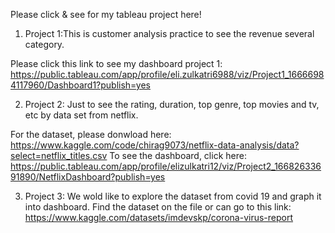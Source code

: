Please click & see for my tableau project here!

1. Project 1:This is customer analysis practice to see the revenue several category.

Please click this link to see my dashboard project 1:
https://public.tableau.com/app/profile/eli.zulkatri6988/viz/Project1_16666984117960/Dashboard1?publish=yes

2. Project 2: Just to see the rating, duration, top genre, top movies and tv, etc by data set from netflix. 

For the dataset, please donwload here: https://www.kaggle.com/code/chirag9073/netflix-data-analysis/data?select=netflix_titles.csv
To see the dashboard, click here: 
https://public.tableau.com/app/profile/elizulkatri12/viz/Project2_16682633691890/NetflixDashboard?publish=yes

3. Project 3: We wold like to explore the dataset from covid 19 and graph it into dashboard.
Find the dataset on the file or can go to this link: https://www.kaggle.com/datasets/imdevskp/corona-virus-report

